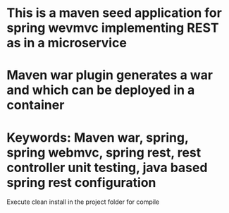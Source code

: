 # This is a maven seed application for spring wevmvc implementing REST as in a microservice
# Maven war plugin generates a war and which can be deployed in a container
# Keywords: Maven war, spring, spring webmvc, spring rest, rest controller unit testing, java based spring rest configuration

Execute clean install in the project folder for compile
